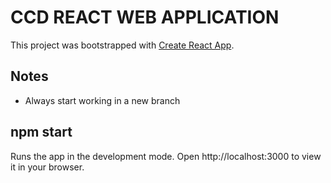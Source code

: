 # CCD REACT WEB APPLICATION

This project was bootstrapped with [Create React App](https://github.com/facebook/create-react-app).

## Notes

- Always start working in a new branch

## npm start

Runs the app in the development mode.
Open http://localhost:3000 to view it in your browser.

